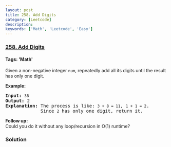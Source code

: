 ```yaml
---
layout: post
title: 258. Add Digits
category: [Leetcode]
description: 
keywords: ['Math', 'Leetcode', 'Easy']
---
```

### [258. Add Digits](https://leetcode.com/problems/add-digits)

#### Tags: 'Math'

<div class="content__u3I1 question-content__JfgR"><div><p>Given a non-negative integer <code>num</code>, repeatedly add all its digits until the result has only one digit.</p>
<p><strong>Example:</strong></p>
<pre><strong>Input:</strong> <code>38</code>
<strong>Output:</strong> 2 
<strong>Explanation: </strong>The process is like: <code>3 + 8 = 11</code>, <code>1 + 1 = 2</code>. 
             Since <code>2</code> has only one digit, return it.
</pre>
<p><b>Follow up:</b><br/>
Could you do it without any loop/recursion in O(1) runtime?</p></div></div>

### Solution
